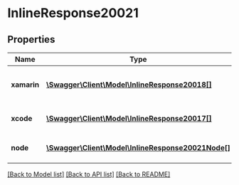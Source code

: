 # InlineResponse20021

## Properties
Name | Type | Description | Notes
------------ | ------------- | ------------- | -------------
**xamarin** | [**\Swagger\Client\Model\InlineResponse20018[]**](InlineResponse20018.md) | A list of Xamarin SDK bundles | [optional] 
**xcode** | [**\Swagger\Client\Model\InlineResponse20017[]**](InlineResponse20017.md) | A list of Xcode versions | [optional] 
**node** | [**\Swagger\Client\Model\InlineResponse20021Node[]**](InlineResponse20021Node.md) | A list of Node versions | [optional] 

[[Back to Model list]](../README.md#documentation-for-models) [[Back to API list]](../README.md#documentation-for-api-endpoints) [[Back to README]](../README.md)


